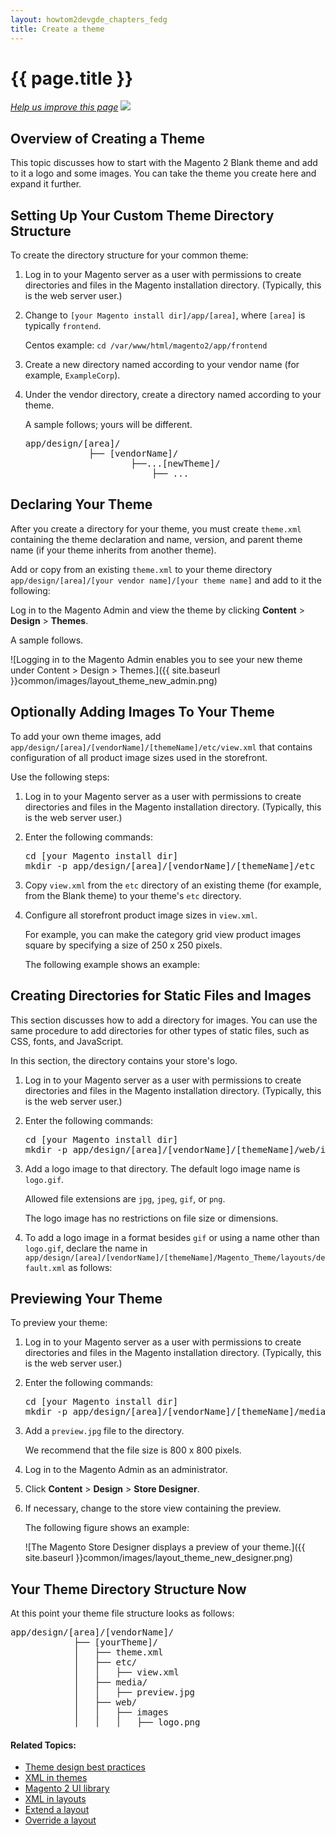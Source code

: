 ```yaml
---
layout: howtom2devgde_chapters_fedg
title: Create a theme
---
```


<h1 id="layout_theme_how-to">{{ page.title }}</h1>

<p><a href="{{ site.githuburl }}frontend-dev-guide/themes/theme-create.md" target="_blank"><em>Help us improve this page</em></a>&nbsp;<img src="{{ site.baseurl }}common/images/newWindow.gif"/></p>

<h2 id="layout_theme_how-to_overview">Overview of Creating a Theme</h2>

This topic discusses how to start with the Magento 2 Blank theme and add to it a logo and some images. You can take the theme you create here and expand it further.

<h2 id="layout_theme_how-to_dirs">Setting Up Your Custom Theme Directory Structure</h2>

To create the directory structure for your common theme:

1.	Log in to your Magento server as a user with permissions to create directories and files in the Magento installation directory. (Typically, this is the web server user.)

2.	Change to `[your Magento install dir]/app/[area]`, where `[area]` is typically `frontend`.

	Centos example: `cd /var/www/html/magento2/app/frontend`

3.	Create a new directory named according to your vendor name (for example, `ExampleCorp`).

4.	Under the vendor directory, create a directory named according to your theme.

	A sample follows; yours will be different.

	<pre>app/design/[area]/
				├── [vendorName]/
						├──...[newTheme]/
							├── ...</pre>

<h2 id="fedg_layout_theme_how-to_declare">Declaring Your Theme</h2>

After you create a directory for your theme, you must create `theme.xml` containing the theme declaration and name, version, and parent theme name (if your theme inherits from another theme).

Add or copy from an existing `theme.xml` to your theme directory `app/design/[area]/[your vendor name]/[your theme name]` and add to it the following:

<script src="https://gist.github.com/xcomSteveJohnson/52ba4e2571c9e1f5482b.js"></script>

Log in to the Magento Admin and view the theme by clicking **Content** > **Design** > **Themes**.

A sample follows.

![Logging in to the Magento Admin enables you to see your new theme under Content > Design > Themes.]({{ site.baseurl }}common/images/layout_theme_new_admin.png)

<h2 id="fedg_layout_theme_how-to-images">Optionally Adding Images To Your Theme</h2>

To add your own theme images, add `app/design/[area]/[vendorName]/[themeName]/etc/view.xml` that contains configuration of all product image sizes used in the storefront.

Use the following steps:

1.	Log in to your Magento server as a user with permissions to create directories and files in the Magento installation directory. (Typically, this is the web server user.)

1.	Enter the following commands:

	<pre>cd [your Magento install dir]
	mkdir -p app/design/[area]/[vendorName]/[themeName]/etc</pre>

2.	Copy `view.xml` from the `etc` directory of an existing theme (for example, from the Blank theme) to your theme's `etc` directory.

3.	Configure all storefront product image sizes in `view.xml`.

	For example, you can make the category grid view product images square by specifying a size of 250 x 250 pixels.

	The following example shows an example:

	<script src="https://gist.github.com/xcomSteveJohnson/6bd0d569248e5a925a10.js"></script>

<h2 id="fedg_theme_how-to_static">Creating Directories for Static Files and Images</h2>

This section discusses how to add a directory for images. You can use the same procedure to add directories for other types of static files, such as CSS, fonts, and JavaScript.

In this section, the directory contains your store's logo.

1.	Log in to your Magento server as a user with permissions to create directories and files in the Magento installation directory. (Typically, this is the web server user.)

1.	Enter the following commands:

	<pre>cd [your Magento install dir]
	mkdir -p app/design/[area]/[vendorName]/[themeName]/web/images</pre>

2.	Add a logo image to that directory. The default logo image name is `logo.gif`.

	Allowed file extensions are `jpg`, `jpeg`, `gif`, or `png`.

	The logo image has no restrictions on file size or dimensions.

3.	To add a logo image in a format besides `gif` or using a name other than `logo.gif`, declare the name in `app/design/[area]/[vendorName]/[themeName]/Magento_Theme/layouts/default.xml` as follows:

	<script src="https://gist.github.com/xcomSteveJohnson/25a5d4121b4f4e259672.js"></script>

<h2 id="fedg_theme_how-to_preview">Previewing Your Theme</h2>

To preview your theme:

1.	Log in to your Magento server as a user with permissions to create directories and files in the Magento installation directory. (Typically, this is the web server user.)

1.	Enter the following commands:

	<pre>cd [your Magento install dir]
	mkdir -p app/design/[area]/[vendorName]/[themeName]/media</pre>

2.	Add a `preview.jpg` file to the directory.

	We recommend that the file size is 800 x 800 pixels.

1.	Log in to the Magento Admin as an administrator.

2.	Click **Content** > **Design** > **Store Designer**.

3.	If necessary, change to the store view containing the preview.

	The following figure shows an example:

	![The Magento Store Designer displays a preview of your theme.]({{ site.baseurl }}common/images/layout_theme_new_designer.png)

<h2 id="fedg_theme_how-to_structure">Your Theme Directory Structure Now</h2>

At this point your theme file structure looks as follows:

<pre>app/design/[area]/[vendorName]/
			├── [yourTheme]/
			│   ├── theme.xml
			│   ├── etc/
			│   │   ├── view.xml
			│   ├── media/
			│   │   ├── preview.jpg
			│   ├── web/
			│   │   ├── images
			│   │   │   ├── logo.png</pre>


#### Related Topics:

*	<a href="{{ site.gdeurl }}frontend-dev-guide/themes/theme-best-practices.html">Theme design best practices</a>
*	<a href="{{ site.gdeurl }}frontend-dev-guide/layouts/layout-xml-instrux.html">XML in themes</a>
*	<a href="{{ site.gdeurl }}frontend-dev-guide/themes/theme-ui-lib.html">Magento 2 UI library</a>
*	<a href="{{ site.gdeurl }}frontend-dev-guide/layouts/layout-xml.html">XML in layouts</a>
*	<a href="{{ site.gdeurl }}frontend-dev-guide/layouts/layout-extend.html">Extend a layout</a>
*	<a href="{{ site.gdeurl }}frontend-dev-guide/layouts/layout-override.html">Override a layout</a>
